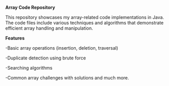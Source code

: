 **Array Code Repository**

This repository showcases my array-related code implementations in Java. The code files include various techniques and algorithms that demonstrate efficient array handling and manipulation.

**Features**

-Basic array operations (insertion, deletion, traversal)

-Duplicate detection using brute force

-Searching algorithms

-Common array challenges with solutions and much more.
